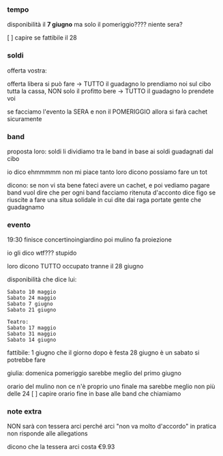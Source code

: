 ### tempo
disponibilità il **7 giugno**
ma solo il pomeriggio???? niente sera?

[ ] capire se fattibile il 28

### soldi
offerta vostra:

offerta libera si può fare -> TUTTO il guadagno lo prendiamo noi sul cibo
	tutta la cassa, NON solo il profitto
bere -> TUTTO il guadagno lo prendete voi

se facciamo l'evento la SERA e non il POMERIGGIO allora si farà cachet sicuramente

### band
proposta loro:
soldi li dividiamo tra le band in base ai soldi guadagnati dal cibo

io dico ehmmmmm non mi piace tanto
loro dicono possiamo fare un tot

dicono: se non vi sta bene fateci avere un cachet, e poi vediamo
	pagare band vuol dire che per ogni band facciamo ritenuta d'acconto
dice figo se riuscite a fare una situa solidale in cui dite dai raga portate gente che guadagnamo

### evento
19:30 finisce concertinoingiardino
poi mulino fa proiezione

io gli dico wtf??? stupido

loro dicono TUTTO occupato tranne il 28 giugno

disponibilità che dice lui:
```
Sabato 10 maggio
Sabato 24 maggio
Sabato 7 giugno
Sabato 21 giugno

Teatro:
Sabato 17 maggio
Sabato 31 maggio
Sabato 14 giugno
```

fattibile:
1 giugno che il giorno dopo è festa
28 giugno è un sabato si potrebbe fare

giulia: domenica pomeriggio sarebbe meglio del primo giugno

orario del mulino non ce n'è proprio uno finale ma sarebbe meglio non più delle 24
[ ] capire orario fine in base alle band che chiamiamo


### note extra
NON sarà con tessera arci
	perché arci "non va molto d'accordo"
	in pratica non risponde alle allegations

dicono che la tessera arci costa €9.93
